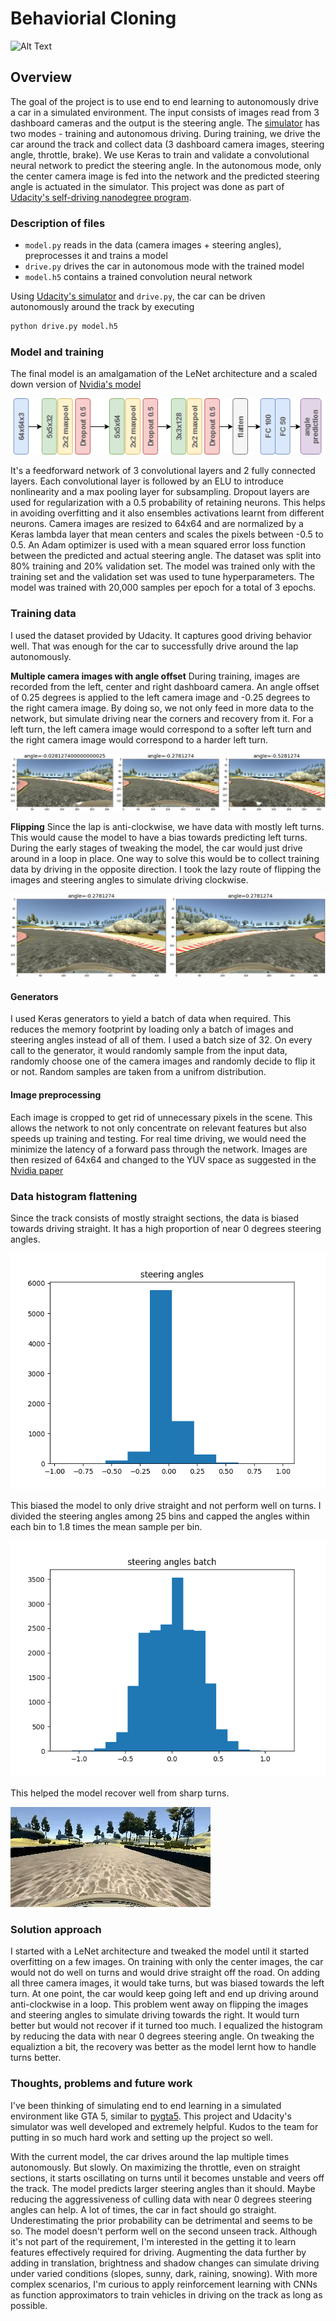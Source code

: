 # Behaviorial Cloning

![Alt Text](./images/video.gif)

Overview
---

The goal of the project is to use end to end learning to autonomously drive a car in a simulated environment. The input consists of images read from 3 dashboard cameras and the output is the steering angle. The [simulator](https://github.com/udacity/self-driving-car-sim) has two modes - training and autonomous driving. During training, we drive the car around the track and collect data (3 dashboard camera images, steering angle, throttle, brake). We use Keras to train and validate a convolutional neural network to predict the steering angle. In the autonomous mode, only the center camera image is fed into the network and the predicted steering angle is actuated in the simulator. This project was done as part of [Udacity's self-driving nanodegree program](https://www.udacity.com/drive).


[//]: # (Image References)

[image1]: ./images/model.png "model"
[image2]: ./images/camera_images.png "3 camera images"
[image3]: ./images/flip.png "Flipped Image"
[image4]: ./images/hist1.png "hist before"
[image5]: ./images/hist2.png "hist after"
[image6]: ./images/recovery.gif "Recovery Image"



### Description of files

* `model.py` reads in the data (camera images + steering angles), preprocesses it and trains a model
* `drive.py` drives the car in autonomous mode with the trained model
* `model.h5` contains a trained convolution neural network 

Using [Udacity's simulator](https://github.com/udacity/self-driving-car-sim) and `drive.py`, the car can be driven autonomously around the track by executing 
```sh
python drive.py model.h5
```

### Model and training

The final model is an amalgamation of the LeNet architecture and a scaled down version of [Nvidia's model](https://images.nvidia.com/content/tegra/automotive/images/2016/solutions/pdf/end-to-end-dl-using-px.pdf)

![alt text][image1]

It's a feedforward network of 3 convolutional layers and 2 fully connected layers. Each convolutional layer is followed by an ELU to introduce nonlinearity and a max pooling layer for subsampling. Dropout layers are used for regularization with a 0.5 probability of retaining neurons. This helps in avoiding overfitting and it also ensembles activations learnt from different neurons. Camera images are resized to 64x64 and are normalized by a Keras lambda layer that mean centers and scales the pixels between -0.5 to 0.5. An Adam optimizer is used with a mean squared error loss function between the predicted and actual steering angle. The dataset was split into 80% training and 20% validation set. The model was trained only with the training set and the validation set was used to tune hyperparameters. The model was trained with 20,000 samples per epoch for a total of 3 epochs. 

### Training data

I used the dataset provided by Udacity. It captures good driving behavior well. That was enough for the car to successfully drive around the lap autonomously. 

**Multiple camera images with angle offset**
During training, images are recorded from the left, center and right dashboard camera. An angle offset of 0.25 degrees is applied to the left camera image and -0.25 degrees to the right camera image. By doing so, we not only feed in more data to the network, but simulate driving near the corners and recovery from it. For a left turn, the left camera image would correspond to a softer left turn and the right camera image would correspond to a harder left turn. 

![alt text][image2]

**Flipping**
Since the lap is anti-clockwise, we have data with mostly left turns. This would cause the model to have a bias towards predicting left turns. During the early stages of tweaking the model, the car would just drive around in a loop in place. One way to solve this would be to collect training data by driving in the opposite direction. I took the lazy route of flipping the images and steering angles to simulate driving clockwise. 

![alt text][image3]

#### Generators

I used Keras generators to yield a batch of data when required. This reduces the memory footprint by loading only a batch of images and steering angles instead of all of them. I used a batch size of 32. On every call to the generator, it would randomly sample from the input data, randomly choose one of the camera images and randomly decide to flip it or not. Random samples are taken from a unifrom distribution. 

#### Image preprocessing

Each image is cropped to get rid of unnecessary pixels in the scene. This allows the network to not only concentrate on relevant features but also speeds up training and testing. For real time driving, we would need the minimize the latency of a forward pass through the network. Images are then resized of 64x64 and changed to the YUV space as suggested in the [Nvidia paper](https://images.nvidia.com/content/tegra/automotive/images/2016/solutions/pdf/end-to-end-dl-using-px.pdf)

### Data histogram flattening

 Since the track consists of mostly straight sections, the data is biased towards driving straight. It has a high proportion of near 0 degrees steering angles.

![alt text][image4]

This biased the model to only drive straight and not perform well on turns. I divided the steering angles among 25 bins and capped the angles within each bin to 1.8 times the mean sample per bin.  

![alt text][image5]

This helped the model recover well from sharp turns.

![alt text][image6]


### Solution approach

I started with a LeNet architecture and tweaked the model until it started overfitting on a few images. On training with only the center images, the car would not do well on turns and would drive straight off the road. On adding all three camera images, it would take turns, but was biased towards the left turn. At one point, the car would keep going left and end up driving around anti-clockwise in a loop. This problem went away on flipping the images and steering angles to simulate driving towards the right. It would turn better but would not recover if it turned too much. I equalized the histogram by reducing the data with near 0 degrees steering angle. On tweaking the equaliztion a bit, the recovery was better as the model lernt how to handle turns better.

### Thoughts, problems and future work

I've been thinking of simulating end to end learning in a simulated environment like GTA 5, similar to [pygta5](https://github.com/Sentdex/pygta5). This project and Udacity's simulator was well developed and extremely helpful. Kudos to the team for putting in so much hard work and setting up the project so well. 

With the current model, the car drives around the lap multiple times autonomously. But slowly. On maximizing the throttle, even on straight sections, it starts oscillating on turns until it becomes unstable and veers off the track. The model predicts larger steering angles than it should. Maybe reducing the aggressiveness of culling data with near 0 degrees steering angles can help. A lot of times, the car in fact should go straight. Underestimating the prior probability can be detrimental and seems to be so. 
The model doesn't perform well on the second unseen track. Although it's not part of the requirement, I'm interested in the getting it to learn features effectively required for driving. Augmenting the data further by adding in translation, brightness and shadow changes can simulate driving under varied conditions (slopes, sunny, dark, raining, snowing). With more complex scenarios, I'm curious to apply reinforcement learning with CNNs as function approximators to train vehicles in driving on the track as long as possible.
